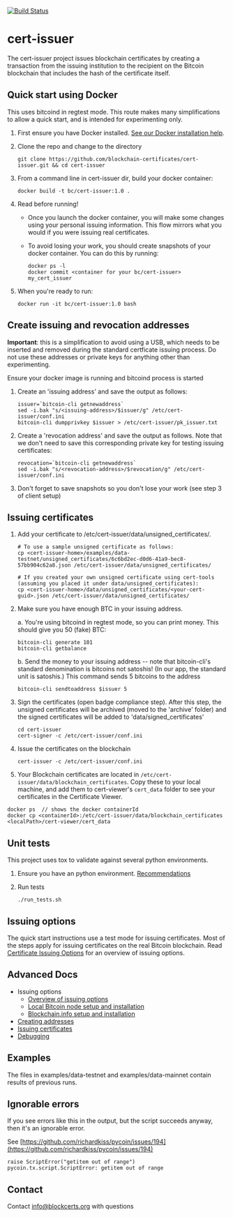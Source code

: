 [![Build Status](https://travis-ci.org/blockchain-certificates/cert-issuer.svg?branch=master)](https://travis-ci.org/blockchain-certificates/cert-issuer)

# cert-issuer

The cert-issuer project issues blockchain certificates by creating a transaction from the issuing institution to the
recipient on the Bitcoin blockchain that includes the hash of the certificate itself. 

## Quick start using Docker

This uses bitcoind in regtest mode. This route makes many simplifications to allow a quick start, and is intended for
experimenting only.

1. First ensure you have Docker installed. [See our Docker installation help](https://github.com/blockchain-certificates/developer-common-docs/blob/master/docker_install.md).

2. Clone the repo and change to the directory

    ```
    git clone https://github.com/blockchain-certificates/cert-issuer.git && cd cert-issuer
    ```


3. From a command line in cert-issuer dir, build your docker container:
    
    ```
    docker build -t bc/cert-issuer:1.0 .
    ```

4. Read before running!

    - Once you launch the docker container, you will make some changes using your personal issuing information. This flow mirrors what you would if you were issuing real certificates.
    - To avoid losing your work, you should create snapshots of your docker container. You can do this by running:

        ```
        docker ps -l
        docker commit <container for your bc/cert-issuer> my_cert_issuer
        ```

5. When you're ready to run:

    ```
    docker run -it bc/cert-issuer:1.0 bash
    ```

## Create issuing and revocation addresses

__Important__: this is a simplification to avoid using a USB, which needs to be inserted and removed during the
standard certficate issuing process. Do not use these addresses or private keys for anything other than experimenting.

Ensure your docker image is running and bitcoind process is started

1. Create an 'issuing address' and save the output as follows:

    ```
    issuer=`bitcoin-cli getnewaddress`
    sed -i.bak "s/<issuing-address>/$issuer/g" /etc/cert-issuer/conf.ini
    bitcoin-cli dumpprivkey $issuer > /etc/cert-issuer/pk_issuer.txt
    ```

2. Create a 'revocation address' and save the output as follows. Note that we don't need to save this
corresponding private key for testing issuing certificates:

    ```
    revocation=`bitcoin-cli getnewaddress`
    sed -i.bak "s/<revocation-address>/$revocation/g" /etc/cert-issuer/conf.ini
    ```

3. Don't forget to save snapshots so you don't lose your work (see step 3 of client setup)

## Issuing certificates

1. Add your certificate to /etc/cert-issuer/data/unsigned_certificates/. 

    ```
    # To use a sample unsigned certificate as follows:
    cp <cert-issuer-home>/examples/data-testnet/unsigned_certificates/6c6bd2ec-d0d6-41a9-bec8-57bb904c62a8.json /etc/cert-issuer/data/unsigned_certificates/
    
    # If you created your own unsigned certificate using cert-tools (assuming you placed it under data/unsigned_certificates):
    cp <cert-issuer-home>/data/unsigned_certificates/<your-cert-guid>.json /etc/cert-issuer/data/unsigned_certificates/
    ```

2. Make sure you have enough BTC in your issuing address.

    a. You're using bitcoind in regtest mode, so you can print money. This should give you 50 (fake) BTC:

    ```
    bitcoin-cli generate 101
    bitcoin-cli getbalance
    ```

    b. Send the money to your issuing address -- note that bitcoin-cli's standard denomination is bitcoins not satoshis! (In our
    app, the standard unit is satoshis.) This command sends 5 bitcoins to the address

    ```
    bitcoin-cli sendtoaddress $issuer 5
    ```

3. Sign the certificates (open badge compliance step). After this step, the unsigned certificates will be archived (moved to the 'archive' folder) and the signed certificates will be added to 'data/signed_certificates'

    ```
    cd cert-issuer
    cert-signer -c /etc/cert-issuer/conf.ini
    ```

4. Issue the certificates on the blockchain

    ```
    cert-issuer -c /etc/cert-issuer/conf.ini
    ```
    
5. Your Blockchain certificates are located in `/etc/cert-issuer/data/blockchain_certificates`. Copy these to your local machine, and add them to cert-viewer's `cert_data` folder to see your certificates in the Certificate Viewer.

```
docker ps  // shows the docker containerId
docker cp <containerId>:/etc/cert-issuer/data/blockchain_certificates <localPath>/cert-viewer/cert_data
```

## Unit tests

This project uses tox to validate against several python environments.

1. Ensure you have an python environment. [Recommendations](https://github.com/blockchain-certificates/developer-common-docs/blob/master/virtualenv.md)

2. Run tests
    ```
    ./run_tests.sh
    ```

## Issuing options

The quick start instructions use a test mode for issuing certificates. Most of the steps apply for issuing certificates on the real Bitcoin blockchain. Read [Certificate Issuing Options](http://www.blockcerts.org/guide/options.html) for an overview of issuing options.

## Advanced Docs

- Issuing options
    - [Overview of issuing options](http://www.blockcerts.org/guide/options.html)
    - [Local Bitcoin node setup and installation](docs/bitcoind.md)
    - [Blockchain.info setup and installation](docs/blockchain_info.md)
- [Creating addresses](docs/make_addresses.md)
- [Issuing certificates](docs/issuing.md)
- [Debugging](docs/debugging.md)

## Examples

The files in examples/data-testnet and examples/data-mainnet contain results of previous runs. 

## Ignorable errors

If you see errors like this in the output, but the script succeeds anyway,
then it's an ignorable error. 

See [https://github.com/richardkiss/pycoin/issues/194](https://github.com/richardkiss/pycoin/issues/194)

```
raise ScriptError("getitem out of range")
pycoin.tx.script.ScriptError: getitem out of range
```


## Contact

Contact [info@blockcerts.org](mailto:info@blockcerts.org) with questions


